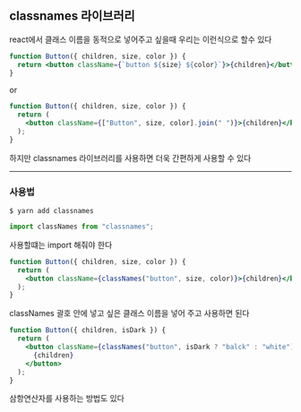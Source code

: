 ## classnames 라이브러리

react에서 클래스 이름을 동적으로 넣어주고 싶을때 우리는 이런식으로 할수 있다

```jsx
function Button({ children, size, color }) {
  return <button className={`button ${size} ${color}`}>{children}</button>;
}
```

or

```jsx
function Button({ children, size, color }) {
  return (
    <button className={["Button", size, color].join(" ")}>{children}</button>
  );
}
```

하지만 classnames 라이브러리를 사용하면 더욱 간편하게 사용할 수 있다

<hr>

### 사용법

```
$ yarn add classnames
```

```jsx
import classNames from "classnames";
```

사용할떄는 import 해줘야 한다

```jsx
function Button({ children, size, color }) {
  return (
    <button className={classNames("button", size, color)}>{children}</button>
  );
}
```

classNames 괄호 안에 넣고 싶은 클래스 이름을 넣어 주고 사용하면 된다

```jsx
function Button({ children, isDark }) {
  return (
    <button className={classNames("button", isDark ? "balck" : "white")}>
      {children}
    </button>
  );
}
```

삼항연산자를 사용하는 방법도 있다
